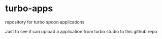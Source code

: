 # turbo-apps
repository for turbo spoon applications

Just to see if can upload a application from turbo studio to this github repo
